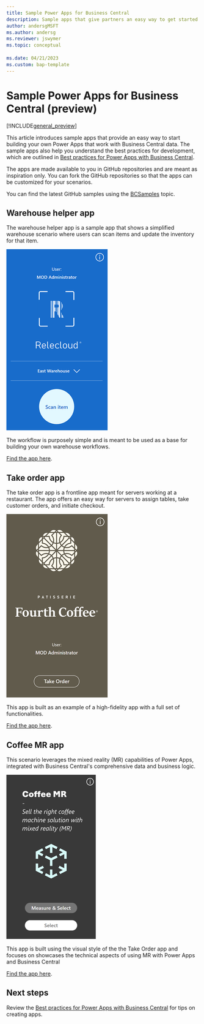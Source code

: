 ```yaml
---
title: Sample Power Apps for Business Central
description: Sample apps that give partners an easy way to get started with building Power Apps
author: andersgMSFT
ms.author: andersg
ms.reviewer: jswymer
ms.topic: conceptual

ms.date: 04/21/2023
ms.custom: bap-template
---
```


# Sample Power Apps for Business Central (preview)

[!INCLUDE[general_preview](../developer/includes/general_preview.md)]

This article introduces sample apps that provide an easy way to start building your own Power Apps that work with Business Central data. The sample apps also help you understand the best practices for development, which are outlined in [Best practices for Power Apps with Business Central](power-apps-best-practices.md).

The apps are made available to you in GitHub repositories and are meant as inspiration only. You can fork the GitHub repositories so that the apps can be customized for your scenarios.

You can find the latest GitHub samples using the [BCSamples](https://github.com/topics/bcsamples) topic.

## Warehouse helper app 

The warehouse helper app is a sample app that shows a simplified warehouse scenario where users can scan items and update the inventory for that item.  

[![Shows an example of the warehouse app for Power Apps](../developer/media/warehouse-pwr-app-50.png)](../developer/media/warehouse-pwr-app.png#lightbox)  

The workflow is purposely simple and is meant to be used as a base for building your own warehouse workflows.

[Find the app here](https://github.com/microsoft/businesscentralsamples-warehousehelper).

## Take order app

The take order app is a frontline app meant for servers working at a restaurant. The app offers an easy way for servers to assign tables, take customer orders, and initiate checkout.

[![Shows an example of the take order app for Power Apps](../developer/media/take-order-pwr-app-50.png)](../developer/media/take-order-pwr-app.png#lightbox)  

This app is built as an example of a high-fidelity app with a full set of functionalities.

[Find the app here](https://github.com/microsoft/businesscentralsamples-takeorder).

## Coffee MR app 

 This scenario leverages the mixed reality (MR) capabilities of Power Apps, integrated with Business Central's comprehensive data and business logic.

[![Shows a screenshot of the Coffee MR Power Apps](../developer/media/CoffeeMR-pwr-app-50.png)](../developer/media/CoffeeMR-pwr-app.png#lightbox)  

This app is built using the visual style of the the Take Order app and focuses on showcases the technical aspects of using MR with Power Apps and Business Central

[Find the app here](https://github.com/microsoft/bcsamples-CoffeeMR).

## Next steps

Review the [Best practices for Power Apps with Business Central](power-apps-best-practices.md) for tips on creating apps.